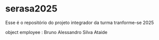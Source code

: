 # serasa2025
Esse é o repositório do projeto integrador da turma tranforme-se 2025 


object employee : Bruno Alessandro Silva Ataide 
